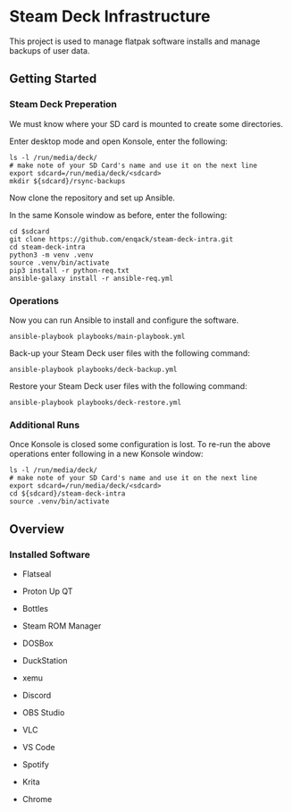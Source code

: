 # Steam Deck Infrastructure

This project is used to manage flatpak software installs and manage backups of user data.

## Getting Started

### Steam Deck Preperation

We must know where your SD card is mounted to create some directories.

Enter desktop mode and open Konsole, enter the following:

```
ls -l /run/media/deck/
# make note of your SD Card's name and use it on the next line
export sdcard=/run/media/deck/<sdcard>
mkdir ${sdcard}/rsync-backups
```

Now clone the repository and set up Ansible.

In the same Konsole window as before, enter the following:

```
cd $sdcard
git clone https://github.com/enqack/steam-deck-intra.git
cd steam-deck-intra
python3 -m venv .venv
source .venv/bin/activate
pip3 install -r python-req.txt
ansible-galaxy install -r ansible-req.yml
```

### Operations

Now you can run Ansible to install and configure the software. 

```
ansible-playbook playbooks/main-playbook.yml
```

Back-up your Steam Deck user files with the following command:

```
ansible-playbook playbooks/deck-backup.yml
```

Restore your Steam Deck user files with the following command:

```
ansible-playbook playbooks/deck-restore.yml
```

### Additional Runs

Once Konsole is closed some configuration is lost. To re-run the above operations enter following in a new Konsole window:

```
ls -l /run/media/deck/
# make note of your SD Card's name and use it on the next line
export sdcard=/run/media/deck/<sdcard>
cd ${sdcard}/steam-deck-intra
source .venv/bin/activate
```

## Overview

### Installed Software

* Flatseal
* Proton Up QT
* Bottles

* Steam ROM Manager
* DOSBox
* DuckStation
* xemu

* Discord
* OBS Studio
* VLC
* VS Code
* Spotify
* Krita
* Chrome
